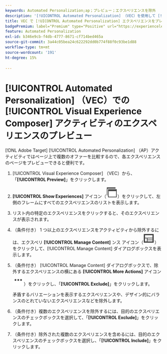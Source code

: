 ```yaml
---
keywords: Automated Personalization;ap；プレビュー；エクスペリエンスを除外
description: '[!UICONTROL Automated Personalization] （VEC）を使用して [!UICONTROL Visual Experience Composer] （AP）アクティビティの各エクスペリエンスをプレビューする方法について説明します。'
title: VEC で [!UICONTROL Automated Personalization] エクスペリエンスをプレビューするにはどうすればよいですか？
badgePremium: label="Premium" type="Positive" url="https://experienceleague.adobe.com/docs/target/using/introduction/intro.html?lang=ja#premium newtab=true" tooltip="Target Premium に含まれる機能を確認してください。"
feature: Automated Personalization
exl-id: b346e9cb-f4db-4777-8671-cf714bed465a
source-git-commit: 3a44c05bea24c622292dd0b774f88f0c93be1d88
workflow-type: tm+mt
source-wordcount: '191'
ht-degree: 15%

---
```


# [!UICONTROL Automated Personalization] （VEC）での [!UICONTROL Visual Experience Composer] アクティビティのエクスペリエンスのプレビュー

[!DNL Adobe Target] [!UICONTROL Automated Personalization] （AP）アクティビティではページ上で複数のオファーを比較するので、各エクスペリエンスのページをプレビューできると便利です。

1. [!UICONTROL Visual Experience Composer] （VEC）から、「**[!UICONTROL Preview]**」をクリックします。

1. **[!UICONTROL Show Experiences]** アイコン（![ エクスペリエンスを表示アイコン ](/help/main/assets/icons/WebPages.svg)）をクリックして、左側のフレームにすべてのエクスペリエンスのリストを表示します。

1. リスト内の特定のエクスペリエンスをクリックすると、そのエクスペリエンスが表示されます。

1. （条件付き） 1 つ以上のエクスペリエンスをアクティビティから除外するには、エクスペリ **[!UICONTROL Manage Content]** ンス アイコン（![ コンテンツを管理アイコン ](/help/main/assets/icons/Experience.svg)）をクリックして、[!UICONTROL Manage Content] ダイアログボックスを表示します。

1. （条件付き） [!UICONTROL Manage Content] ダイアログボックスで、除外するエクスペリエンスの横にある **[!UICONTROL More Actions]** アイコン ![ その他のアクションアイコン ](/help/main/assets/icons/MoreSmallList.svg)）をクリックし、「**[!UICONTROL Exclude]**」をクリックします。

   矛盾するバリエーションを表示するエクスペリエンスや、デザイン的にバランスのとれていないエクスペリエンスなどを除外します。

1. （条件付き）複数のエクスペリエンスを除外するには、目的のエクスペリエンスのチェックボックスを選択して、「**[!UICONTROL Exclude]**」をクリックします。

1. （条件付き）除外された複数のエクスペリエンスを含めるには、目的のエクスペリエンスのチェックボックスを選択し、「**[!UICONTROL Include]**」をクリックします。
